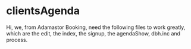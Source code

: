 # clientsAgenda

Hi, we, from Adamastor Booking, need the following files to work greatly, 
which are the edit, the index, the signup, the agendaShow, dbh.inc and 
process.
